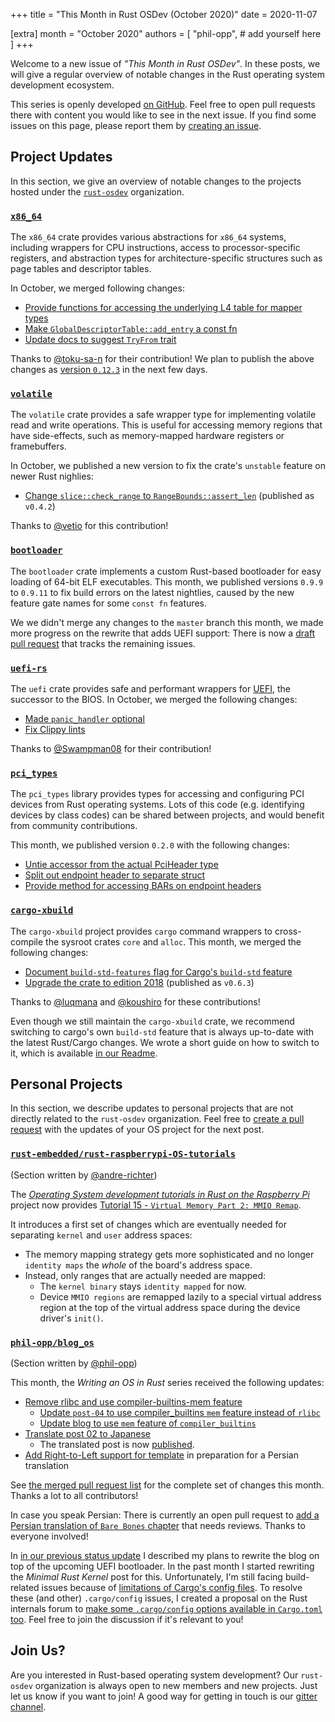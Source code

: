 +++
title = "This Month in Rust OSDev (October 2020)"
date = 2020-11-07

[extra]
month = "October 2020"
authors = [
    "phil-opp",
    # add yourself here
]
+++

Welcome to a new issue of _"This Month in Rust OSDev"_. In these posts, we will give a regular overview of notable changes in the Rust operating system development ecosystem.

<!-- more -->

This series is openly developed [on GitHub](https://github.com/rust-osdev/homepage/). Feel free to open pull requests there with content you would like to see in the next issue. If you find some issues on this page, please report them by [creating an issue](https://github.com/rust-osdev/homepage/issues/new).

<!--
    This is a draft for the upcoming "This Month in Rust OSDev (October 2020)" post.
    Feel free to create pull requests against the `next` branch to add your
    content here.
    Please take a look at the past posts on https://rust-osdev.com/ to see the
    general structure of these posts.
-->

## Project Updates

In this section, we give an overview of notable changes to the projects hosted under the [`rust-osdev`] organization.

[`rust-osdev`]: https://github.com/rust-osdev/about

### [`x86_64`](https://github.com/rust-osdev/x86_64)

The `x86_64` crate provides various abstractions for `x86_64` systems, including wrappers for CPU instructions, access to processor-specific registers, and abstraction types for architecture-specific structures such as page tables and descriptor tables.

In October, we merged following changes:

- [Provide functions for accessing the underlying L4 table for mapper types](https://github.com/rust-osdev/x86_64/pull/184)
- [Make `GlobalDescriptorTable::add_entry` a const fn](https://github.com/rust-osdev/x86_64/pull/191)
- [Update docs to suggest `TryFrom` trait](https://github.com/rust-osdev/x86_64/pull/198)

Thanks to [@toku-sa-n](https://github.com/toku-sa-n) for their contribution! We plan to publish the above changes as [version `0.12.3`](https://github.com/rust-osdev/x86_64/pull/200) in the next few days.

### [`volatile`](https://github.com/rust-osdev/volatile)

The `volatile` crate provides a safe wrapper type for implementing volatile read and write operations. This is useful for accessing memory regions that have side-effects, such as memory-mapped hardware registers or framebuffers.

In October, we published a new version to fix the crate's `unstable` feature on newer Rust nighlies:

- [Change `slice::check_range` to `RangeBounds::assert_len`](https://github.com/rust-osdev/volatile/pull/16) <span class="gray">(published as `v0.4.2`)</span>

Thanks to [@vetio](https://github.com/vetio) for this contribution!


### [`bootloader`](https://github.com/rust-osdev/bootloader)

The `bootloader` crate implements a custom Rust-based bootloader for easy loading of 64-bit ELF executables. This month, we published versions `0.9.9` to `0.9.11` to fix build errors on the latest nightlies, caused by the new feature gate names for some `const fn` features.

We we didn't merge any changes to the `master` branch this month, we made more progress on the rewrite that adds UEFI support: There is now a [draft pull request](https://github.com/rust-osdev/bootloader/pull/130) that tracks the remaining issues.

### [`uefi-rs`](https://github.com/rust-osdev/uefi-rs)

The `uefi` crate provides safe and performant wrappers for [UEFI](https://en.wikipedia.org/wiki/Unified_Extensible_Firmware_Interface), the successor to the BIOS. In October, we merged the following changes:

- [Made `panic_handler` optional](https://github.com/rust-osdev/uefi-rs/pull/179)
- [Fix Clippy lints](https://github.com/rust-osdev/uefi-rs/pull/180)

Thanks to [@Swampman08](https://github.com/Swampman08) for their contribution!


### [`pci_types`](https://github.com/rust-osdev/pci_types)

The `pci_types` library provides types for accessing and configuring PCI devices from Rust operating systems. Lots of this code (e.g. identifying devices by class codes) can be shared
between projects, and would benefit from community contributions.

This month, we published version `0.2.0` with the following changes:

- [Untie accessor from the actual PciHeader type](https://github.com/rust-osdev/pci_types/commit/e1201d7d8986ff1133e2880b0ba62a3b2d7d891b)
- [Split out endpoint header to separate struct](https://github.com/rust-osdev/pci_types/commit/d9cd5809148084d31fe5cc6ddbb5c8129bf23dae)
- [Provide method for accessing BARs on endpoint headers](https://github.com/rust-osdev/pci_types/commit/aeb1b249cf6e4563b815011f7ed759198b283405)


### [`cargo-xbuild`](https://github.com/rust-osdev/cargo-xbuild)

The `cargo-xbuild` project provides `cargo` command wrappers to cross-compile the sysroot crates `core` and `alloc`. This month, we merged the following changes:

- [Document `build-std-features` flag for Cargo's `build-std` feature](https://github.com/rust-osdev/cargo-xbuild/pull/95)
- [Upgrade the crate to edition 2018](https://github.com/rust-osdev/cargo-xbuild/pull/97)  <span class="gray">(published as `v0.6.3`)</span>

Thanks to [@luqmana](https://github.com/luqmana) and [@koushiro](https://github.com/koushiro) for these contributions!

Even though we still maintain the `cargo-xbuild` crate, we recommend switching to cargo's own `build-std` feature that is always up-to-date with the latest Rust/Cargo changes. We wrote a short guide on how to switch to it, which is available [in our Readme](https://github.com/rust-osdev/cargo-xbuild#alternative-the-build-std-feature-of-cargo).

## Personal Projects

In this section, we describe updates to personal projects that are not directly related to the `rust-osdev` organization. Feel free to [create a pull request](https://github.com/rust-osdev/homepage/pulls) with the updates of your OS project for the next post.

### [`rust-embedded/rust-raspberrypi-OS-tutorials`](https://github.com/rust-embedded/rust-raspberrypi-OS-tutorials)

<span class="gray">(Section written by [@andre-richter](https://github.com/andre-richter))</span>

The [_Operating System development tutorials in Rust on the Raspberry Pi_](https://github.com/rust-embedded/rust-raspberrypi-OS-tutorials) project now provides [Tutorial 15 - `Virtual Memory Part 2: MMIO Remap`](https://github.com/rust-embedded/rust-raspberrypi-OS-tutorials/tree/master/15_virtual_mem_part2_mmio_remap).

It introduces a first set of changes which are eventually needed for separating `kernel` and `user` address spaces:
- The memory mapping strategy gets more sophisticated and no longer `identity maps` the _whole_ of the board's address space.
- Instead, only ranges that are actually needed are mapped:
    - The `kernel binary` stays `identity mapped` for now.
    - Device `MMIO regions` are remapped lazily to a special virtual address region at the top of the virtual address space during the device driver's `init()`.

### [`phil-opp/blog_os`](https://github.com/phil-opp/blog_os)

<span class="gray">(Section written by [@phil-opp](https://github.com/phil-opp))</span>

This month, the _Writing an OS in Rust_ series received the following updates:

- [Remove rlibc and use compiler-builtins-mem feature](https://github.com/phil-opp/blog_os/pull/865)
  - [Update `post-04` to use compiler_builtins `mem` feature instead of `rlibc`](https://github.com/phil-opp/blog_os/pull/868)
  - [Update blog to use `mem` feature of `compiler_builtins`](https://github.com/phil-opp/blog_os/pull/866)
- [Translate post 02 to Japanese](https://github.com/phil-opp/blog_os/pull/871)
  - The translated post is now [published](https://os.phil-opp.com/ja/minimal-rust-kernel/).
- [Add Right-to-Left support for template](https://github.com/phil-opp/blog_os/pull/875) in preparation for a Persian translation

See [the merged pull request list](https://github.com/phil-opp/blog_os/pulls?q=is%3Apr+is%3Aclosed+merged%3A2020-10-01..2020-11-01) for the complete set of changes this month. Thanks a lot to all contributors!

In case you speak Persian: There is currently an open pull request to [add a Persian translation of `Bare Bones` chapter](https://github.com/phil-opp/blog_os/pull/878) that needs reviews. Thanks to everyone involved!

In [in our previous status update](@/this-month/2020-09/index.md#phil-opp-blog-os) I described my plans to rewrite the blog on top of the upcoming UEFI bootloader. In the past month I started rewriting the _Minimal Rust Kernel_ post for this. Unfortunately, I'm still facing build-related issues because of [limitations of Cargo's config files](https://github.com/rust-lang/cargo/pull/8757#issuecomment-713897532). To resolve these (and other) `.cargo/config` issues, I created a proposal on the Rust internals forum to [make some `.cargo/config` options available in `Cargo.toml` too](https://internals.rust-lang.org/t/proposal-move-some-cargo-config-settings-to-cargo-toml/13336). Feel free to join the discussion if it's relevant to you!

## Join Us?

Are you interested in Rust-based operating system development? Our `rust-osdev` organization is always open to new members and new projects. Just let us know if you want to join! A good way for getting in touch is our [gitter channel](https://gitter.im/rust-osdev/Lobby).
